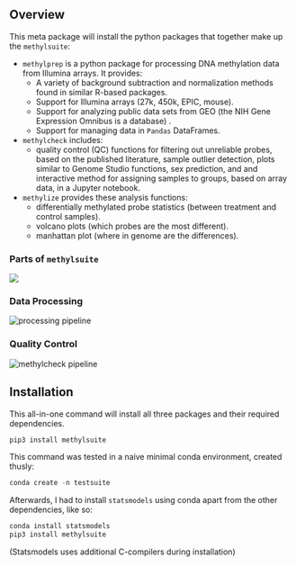 ## Overview

This meta package will install the python packages that together make up the `methylsuite`:

- `methylprep` is a python package for processing DNA methylation data from Illumina arrays. It provides:
    - A variety of background subtraction and normalization methods found in similar R-based packages.
    - Support for Illumina arrays (27k, 450k, EPIC, mouse).
    - Support for analyzing public data sets from GEO (the NIH Gene Expression Omnibus is a database) .
    - Support for managing data in `Pandas` DataFrames.
- `methylcheck` includes:
   - quality control (QC) functions for filtering out unreliable probes, based on the published literature,  sample outlier detection, plots similar to Genome Studio functions, sex prediction, and
   and interactive method for assigning samples to groups, based on array data, in a Jupyter notebook.
- `methylize` provides these analysis functions:
   - differentially methylated probe statistics (between treatment and control samples).
   - volcano plots (which probes are the most different).
   - manhattan plot (where in genome are the differences).

### Parts of `methylsuite`
![](https://github.com/FOXOBioScience/methylprep/blob/master/docs/methyl-suite.png?raw=true)

### Data Processing
![processing pipeline](https://github.com/FOXOBioScience/methylprep/blob/master/docs/methylprep-processing-pipeline.png?raw=true)

### Quality Control
![methylcheck pipeline](https://raw.githubusercontent.com/FOXOBioScience/methylcheck/master/docs/methylcheck_functions.png)

## Installation

This all-in-one command will install all three packages and their required dependencies.

```python
pip3 install methylsuite
```

This command was tested in a naive minimal conda environment, created thusly:

```python
conda create -n testsuite
```

Afterwards, I had to install `statsmodels` using conda apart from the other dependencies, like so:

```python
conda install statsmodels
pip3 install methylsuite
```

(Statsmodels uses additional C-compilers during installation)
